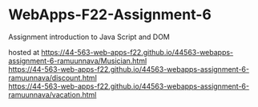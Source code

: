 # WebApps-F22-Assignment-6
Assignment introduction to Java Script and DOM

hosted at <https://44-563-web-apps-f22.github.io/44563-webapps-assignment-6-ramuunnava/Musician.html><br>
<https://44-563-web-apps-f22.github.io/44563-webapps-assignment-6-ramuunnava/discount.html><br>
<https://44-563-web-apps-f22.github.io/44563-webapps-assignment-6-ramuunnava/vacation.html>